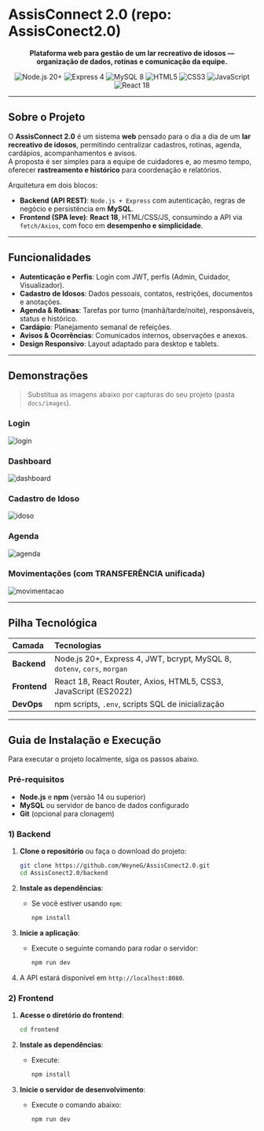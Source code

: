 # AssisConnect 2.0 (repo: **AssisConect2.0**)

<p align="center">
  <strong>Plataforma web para gestão de um lar recreativo de idosos — organização de dados, rotinas e comunicação da equipe.</strong>
</p>

<p align="center">
  <img src="https://img.shields.io/badge/Node.js-20+-339933?style=for-the-badge&logo=nodedotjs&logoColor=white" alt="Node.js 20+">
  <img src="https://img.shields.io/badge/Express-4-000000?style=for-the-badge&logo=express&logoColor=white" alt="Express 4">
  <img src="https://img.shields.io/badge/MySQL-8.0-4479A1?style=for-the-badge&logo=mysql&logoColor=white" alt="MySQL 8">
  <img src="https://img.shields.io/badge/HTML-5-E34F26?style=for-the-badge&logo=html5&logoColor=white" alt="HTML5">
  <img src="https://img.shields.io/badge/CSS-3-1572B6?style=for-the-badge&logo=css3&logoColor=white" alt="CSS3">
  <img src="https://img.shields.io/badge/JavaScript-ES2022-F7DF1E?style=for-the-badge&logo=javascript&logoColor=black" alt="JavaScript">
  <img src="https://img.shields.io/badge/React-18-61DAFB?style=for-the-badge&logo=react&logoColor=white" alt="React 18">
</p>

---

## Sobre o Projeto

O **AssisConnect 2.0** é um sistema **web** pensado para o dia a dia de um **lar recreativo de idosos**, permitindo centralizar cadastros, rotinas, agenda, cardápios, acompanhamentos e avisos.  
A proposta é ser simples para a equipe de cuidadores e, ao mesmo tempo, oferecer **rastreamento e histórico** para coordenação e relatórios.

Arquitetura em dois blocos:

- **Backend (API REST)**: `Node.js + Express` com autenticação, regras de negócio e persistência em **MySQL**.
- **Frontend (SPA leve)**: **React 18**, HTML/CSS/JS, consumindo a API via `fetch/Axios`, com foco em **desempenho e simplicidade**.

---

## Funcionalidades

- **Autenticação e Perfis**: Login com JWT, perfis (Admin, Cuidador, Visualizador).
- **Cadastro de Idosos**: Dados pessoais, contatos, restrições, documentos e anotações.
- **Agenda & Rotinas**: Tarefas por turno (manhã/tarde/noite), responsáveis, status e histórico.
- **Cardápio**: Planejamento semanal de refeições.
- **Avisos & Ocorrências**: Comunicados internos, observações e anexos.
- **Design Responsivo**: Layout adaptado para desktop e tablets.

---

## Demonstrações

> Substitua as imagens abaixo por capturas do seu projeto (pasta `docs/images`).

### **Login**
![login](docs/images/login.png)

### **Dashboard**
![dashboard](docs/images/dashboard.png)

### **Cadastro de Idoso**
![idoso](docs/images/idoso.png)

### **Agenda**
![agenda](docs/images/agenda.png)

### **Movimentações (com TRANSFERÊNCIA unificada)**
![movimentacao](docs/images/movimentacao.png)

---

## Pilha Tecnológica

| Camada      | Tecnologias |
|:------------|:------------|
| **Backend** | Node.js 20+, Express 4, JWT, bcrypt, MySQL 8, `dotenv`, `cors`, `morgan` |
| **Frontend**| React 18, React Router, Axios, HTML5, CSS3, JavaScript (ES2022) |
| **DevOps**  | npm scripts, `.env`, scripts SQL de inicialização |

---

## Guia de Instalação e Execução

Para executar o projeto localmente, siga os passos abaixo.

### Pré-requisitos

- **Node.js** e **npm** (versão 14 ou superior)
- **MySQL** ou servidor de banco de dados configurado
- **Git** (opcional para clonagem)

### 1) Backend

1. **Clone o repositório** ou faça o download do projeto:
    ```bash
    git clone https://github.com/WeyneG/AssisConect2.0.git
    cd AssisConect2.0/backend
    ```

2. **Instale as dependências**:
    - Se você estiver usando `npm`:
      ```bash
      npm install
      ```

3. **Inicie a aplicação**:
    - Execute o seguinte comando para rodar o servidor:
      ```bash
      npm run dev  
      ```

4. A API estará disponível em `http://localhost:8080`.

### 2) Frontend

1. **Acesse o diretório do frontend**:
    ```bash
    cd frontend
    ```

2. **Instale as dependências**:
    - Execute:
      ```bash
      npm install
      ```

3. **Inicie o servidor de desenvolvimento**:
    - Execute o comando abaixo:
      ```bash
      npm run dev
      ```


